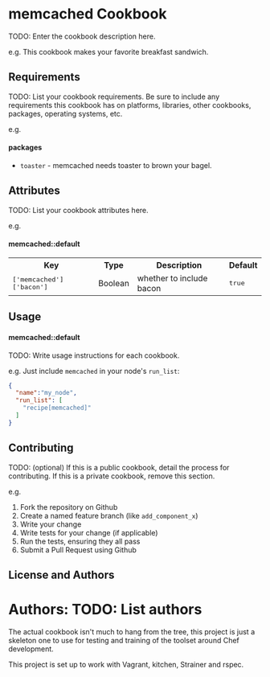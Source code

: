 memcached Cookbook
==================
TODO: Enter the cookbook description here.

e.g.
This cookbook makes your favorite breakfast sandwich.

Requirements
------------
TODO: List your cookbook requirements. Be sure to include any requirements this cookbook has on platforms, libraries, other cookbooks, packages, operating systems, etc.

e.g.
#### packages
- `toaster` - memcached needs toaster to brown your bagel.

Attributes
----------
TODO: List your cookbook attributes here.

e.g.
#### memcached::default
<table>
  <tr>
    <th>Key</th>
    <th>Type</th>
    <th>Description</th>
    <th>Default</th>
  </tr>
  <tr>
    <td><tt>['memcached']['bacon']</tt></td>
    <td>Boolean</td>
    <td>whether to include bacon</td>
    <td><tt>true</tt></td>
  </tr>
</table>

Usage
-----
#### memcached::default
TODO: Write usage instructions for each cookbook.

e.g.
Just include `memcached` in your node's `run_list`:

```json
{
  "name":"my_node",
  "run_list": [
    "recipe[memcached]"
  ]
}
```

Contributing
------------
TODO: (optional) If this is a public cookbook, detail the process for contributing. If this is a private cookbook, remove this section.

e.g.
1. Fork the repository on Github
2. Create a named feature branch (like `add_component_x`)
3. Write your change
4. Write tests for your change (if applicable)
5. Run the tests, ensuring they all pass
6. Submit a Pull Request using Github

License and Authors
-------------------
Authors: TODO: List authors
=======
The actual cookbook isn't much to hang from the tree, this project is just a skeleton one to use for testing and training of the toolset around Chef development.

This project is set up to work with Vagrant, kitchen, Strainer and rspec.
